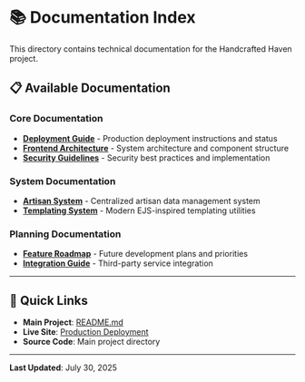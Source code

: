 # 📚 Documentation Index

This directory contains technical documentation for the Handcrafted Haven project.

## 📋 Available Documentation

### **Core Documentation**
- **[Deployment Guide](DEPLOYMENT_GUIDE.md)** - Production deployment instructions and status
- **[Frontend Architecture](FRONTEND_ARCHITECTURE.md)** - System architecture and component structure
- **[Security Guidelines](SECURITY.md)** - Security best practices and implementation

### **System Documentation**
- **[Artisan System](ARTISAN_SYSTEM.md)** - Centralized artisan data management system
- **[Templating System](TEMPLATING_SYSTEM.md)** - Modern EJS-inspired templating utilities

### **Planning Documentation**
- **[Feature Roadmap](FEATURE_ROADMAP.md)** - Future development plans and priorities
- **[Integration Guide](INTEGRATION_GUIDE.md)** - Third-party service integration

---

## 🚀 Quick Links

- **Main Project**: [README.md](../README.md)
- **Live Site**: [Production Deployment](https://handcrafted-haven-git-individual-olwal-olwalgeorges-projects.vercel.app)
- **Source Code**: Main project directory

---

**Last Updated**: July 30, 2025
